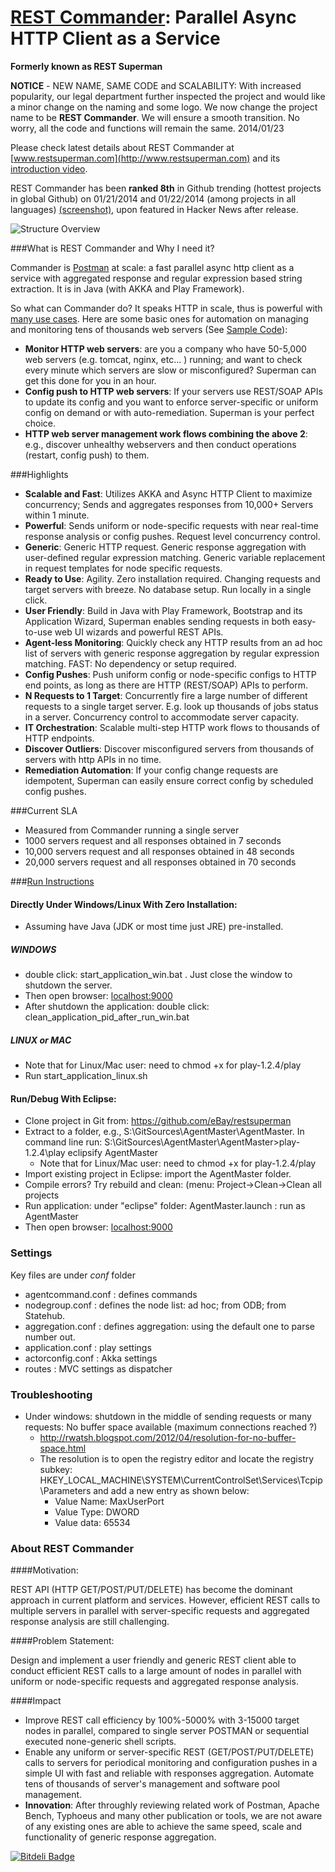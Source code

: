 [REST Commander](http://www.restsuperman.com): Parallel Async HTTP Client as a Service
===========

**Formerly known as REST Superman**

**NOTICE** - NEW NAME, SAME CODE and SCALABILITY: With increased popularity, our legal department further inspected the project and would like a minor change on the naming and some logo. We now change the project name to be **REST Commander**. We will ensure a smooth transition. No worry, all the code and functions will remain the same. 2014/01/23

Please check latest details about REST Commander at [www.restsuperman.com](http://www.restsuperman.com) and its [introduction video](http://www.youtube.com/watch?v=nMFhXxyE0EE). 

REST Commander has been **ranked  8th** in Github trending (hottest projects in global Github) on 01/21/2014 and 01/22/2014 (among projects in all languages) [(screenshot)](https://github.com/ebay/restsuperman/raw/master/AgentMaster/public/images/rest-superman-rank-8th-global-github.jpg),  upon featured in Hacker News after release. 

![Structure Overview](https://github.com/ebay/restsuperman/raw/master/AgentMaster/public/images/workflow_v3.png)

###What is REST Commander and Why I need it?

Commander is [Postman](http://www.getpostman.com) at scale: a fast parallel async http client as a service with aggregated response and regular expression based string extraction. It is in Java (with AKKA and Play Framework).

So what can Commander do?  It speaks HTTP in scale, thus is powerful with [many use cases](http://www.restsuperman.com/usecase.html). Here are some basic ones for automation on managing and monitoring tens of thousands web servers (See [Sample Code](http://www.restsuperman.com/monitoring-sample.html)):

* **Monitor HTTP web servers**:  are you a company who have 50-5,000 web servers (e.g. tomcat, nginx, etc... ) running;  and want to check every minute which servers are slow or misconfigured? Superman can get this done for you in an hour.
* **Config push to HTTP web servers**: If your servers use REST/SOAP APIs to update its config and you want to enforce server-specific or uniform config on demand or with auto-remediation. Superman is your perfect choice.  
* **HTTP web server management work flows combining the above 2**: e.g., discover unhealthy webservers and then conduct operations (restart, config push) to them.


###Highlights

* **Scalable and Fast**: Utilizes AKKA and Async HTTP Client to maximize concurrency; Sends and aggregates responses from 10,000+ Servers within 1 minute.
* **Powerful**: Sends uniform or node-specific requests with near real-time response analysis or config pushes. Request level concurrency control.
* **Generic**: Generic HTTP request. Generic response aggregation with user-defined regular expression matching. Generic variable replacement in request templates for node specific requests.
* **Ready to Use**: Agility. Zero installation required. Changing requests and target servers with breeze. No database setup. Run locally in a single click.
* **User Friendly**: Build in Java with Play Framework, Bootstrap and its Application Wizard, Superman enables sending requests in both easy-to-use web UI wizards and powerful REST APIs.
* **Agent-less Monitoring**: Quickly check any HTTP results from an ad hoc list of servers with generic response aggregation by regular expression matching. FAST: No dependency or setup required. 
* **Config Pushes**: Push uniform config or node-specific configs to HTTP end points, as long as there are HTTP (REST/SOAP) APIs to perform.
* **N Requests to 1 Target**: Concurrently fire a large number of different requests to a single target server. E.g. look up thousands of jobs status in a server. Concurrency control to accommodate server capacity.
* **IT Orchestration**: Scalable multi-step HTTP work flows to thousands of HTTP endpoints.
* **Discover Outliers**: Discover misconfigured servers from thousands of servers with http APIs in no time.
* **Remediation Automation**: If your config change requests are idempotent, Superman can easily ensure correct config by scheduled config pushes.

###Current SLA
* Measured from Commander running a single server
* 1000 servers request and all responses obtained in 7 seconds 
* 10,000 servers request and all responses obtained in 48 seconds
* 20,000 servers request and all responses obtained in 70 seconds

###[Run Instructions](http://www.restsuperman.com/get-started.html#a_zero_installation)

#### Directly Under Windows/Linux With Zero Installation: 
* Assuming have Java (JDK or most time just JRE) pre-installed.

##### WINDOWS
* double click: start_application_win.bat . Just close the window to shutdown the server. 
* Then open browser: [localhost:9000](http://localhost:9000/)
* After shutdown the application: double click: clean_application_pid_after_run_win.bat

##### LINUX or MAC
* Note that for Linux/Mac user: need to chmod +x for play-1.2.4/play
* Run start_application_linux.sh

#### Run/Debug With Eclipse:
* Clone project in Git from: https://github.com/eBay/restsuperman
* Extract to a folder, e.g., S:\GitSources\AgentMaster\AgentMaster. In command line run: S:\GitSources\AgentMaster\AgentMaster>play-1.2.4\play eclipsify AgentMaster
	* Note that for Linux/Mac user: need to chmod +x for play-1.2.4/play
* Import existing project in Eclipse: import the AgentMaster folder.
* Compile errors? Try rebuild and clean: (menu: Project->Clean->Clean all projects
* Run application: under "eclipse" folder: AgentMaster.launch : run as AgentMaster
* Then open browser: [localhost:9000](http://localhost:9000/)


### Settings
Key files are under *conf* folder
* agentcommand.conf : defines commands
* nodegroup.conf : defines the node list: ad hoc; from ODB; from Statehub.
* aggregation.conf : defines  aggregation: using the default one to parse number out.
* application.conf : play settings
* actorconfig.conf : Akka settings
* routes : MVC settings as dispatcher

### Troubleshooting
* Under windows: shutdown in the middle of sending requests or many requests: No buffer space available (maximum connections reached ?)
	* http://rwatsh.blogspot.com/2012/04/resolution-for-no-buffer-space.html
	* The resolution is to open the registry editor and locate the registry subkey: HKEY_LOCAL_MACHINE\SYSTEM\CurrentControlSet\Services\Tcpip\Parameters and add a new entry as shown below:
		* Value Name: MaxUserPort
		* Value Type: DWORD
		* Value data: 65534



### About REST Commander

####Motivation: 

REST API (HTTP GET/POST/PUT/DELETE) has become the dominant approach in current platform and services. However, efficient REST calls to multiple servers in parallel with server-specific requests and aggregated response analysis are still challenging.

####Problem Statement:

Design and implement a user friendly and generic REST client able to conduct efficient REST calls to a large amount of nodes in parallel with uniform or node-specific requests and aggregated response analysis. 




####Impact


* Improve REST call efficiency by 100%-5000% with 3-15000 target nodes in parallel, compared to single server POSTMAN or sequential executed none-generic shell scripts.
* Enable any uniform or server-specific REST (GET/POST/PUT/DELETE) calls to servers for periodical monitoring and configuration pushes in a simple UI with fast and reliable with responses aggregation. Automate tens of thousands of server's management and software pool management.
* **Innovation**: After throughly reviewing related work of Postman, Apache Bench,  Typhoeus and many other publication or tools, we are not aware of any existing ones are able to achieve the same speed, scale and functionality of generic response aggregation.



[![Bitdeli Badge](https://d2weczhvl823v0.cloudfront.net/eBay/restcommander/trend.png)](https://bitdeli.com/free "Bitdeli Badge")

